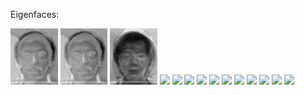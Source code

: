 Eigenfaces:

<img src="/output/eigenfaces/PCA/eigenface0.png" width=15% alt="Image 1">
<img src="/output/eigenfaces/PCA/eigenface0.png" width=15% alt="Image 2">
<img src="/output/eigenfaces/PCA/eigenface1.png" width=15% alt="Image 3">
<img src="/output/eigenfaces/PCA/eigenface10.png width=15%>
<img src="/output/eigenfaces/PCA/eigenface11.png width=15%>
<img src="/output/eigenfaces/PCA/eigenface12.png width=15%>
<img src="/output/eigenfaces/PCA/eigenface13.png width=15%>
<img src="/output/eigenfaces/PCA/eigenface14.png width=15%>
<img src="/output/eigenfaces/PCA/eigenface15.png width=15%>
<img src="/output/eigenfaces/PCA/eigenface16.png width=15%>
<img src="/output/eigenfaces/PCA/eigenface17.png width=15%>
<img src="/output/eigenfaces/PCA/eigenface18.png width=15%>
<img src="/output/eigenfaces/PCA/eigenface19.png width=15%>
<img src="/output/eigenfaces/PCA/eigenface2.png width=15%>
<img src="/output/eigenfaces/PCA/eigenface20.png width=15%>
<img src="/output/eigenfaces/PCA/eigenface21.png width=15%>
<img src="/output/eigenfaces/PCA/eigenface22.png width=15%>
<img src="/output/eigenfaces/PCA/eigenface23.png width=15%>
<img src="/output/eigenfaces/PCA/eigenface3.png width=15%>
<img src="/output/eigenfaces/PCA/eigenface4.png width=15%>
<img src="/output/eigenfaces/PCA/eigenface5.png width=15%>
<img src="/output/eigenfaces/PCA/eigenface6.png width=15%>
<img src="/output/eigenfaces/PCA/eigenface7.png width=15%>
<img src="/output/eigenfaces/PCA/eigenface8.png width=15%>
<img src="/output/eigenfaces/PCA/eigenface9.png width=15%>
